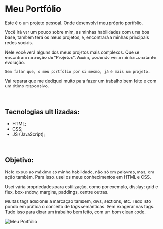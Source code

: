 # Meu Portfólio

Este é o um projeto pessoal. Onde desenvolvi meu próprio portfólio.

Você irá ver um pouco sobre mim, as minhas habilidades com uma boa base, também terá os meus projetos, e, encontrará a minhas principais redes sociais.

Nele você verá alguns dos meus projetos mais complexos. Que se encontram na seção de "Projetos". Assim, podendo ver a minha constante evolução.

```
Sem falar que, o meu portfólio por si mesmo, já é mais um projeto.
```

Vai reparar que me dediquei muito para fazer um trabalho bem feito e com um ótimo responsivo.
<br><br><br>

## Tecnologias ultilizadas:
- HTML;
- CSS;
- JS (JavaScript);
<br><br><br>

## Objetivo:

Nele expus ao máximo as minha habilidade, não só em palavras, mas, em ação também. Para isso, usei os meus conhecimentos em HTML e CSS. 

Usei vária propriedades para estilização, como por exemplo, display: grid e flex, box-shdow, margins, paddings, dentre outras.

Muitas tags adicionei a marcação também, divs, sections, etc. Tudo isto pondo em prática o conceito de <i>tags</i> semânticas. Sem exagerar nas tags. Tudo isso para dixar um trabalho bem feito, com um bom clean code.




<img src="./src/gif/portfolio.gif" alt="Meu Portfólio">
